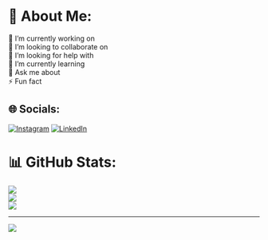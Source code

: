 # 💫 About Me:
🔭 I’m currently working on<br>👯 I’m looking to collaborate on<br>🤝 I’m looking for help with<br>🌱 I’m currently learning<br>💬 Ask me about<br>⚡ Fun fact


## 🌐 Socials:
[![Instagram](https://img.shields.io/badge/Instagram-%23E4405F.svg?logo=Instagram&logoColor=white)](https://instagram.com/theindianpsych) [![LinkedIn](https://img.shields.io/badge/LinkedIn-%230077B5.svg?logo=linkedin&logoColor=white)](https://linkedin.com/in/krishnagopaljha) 
# 📊 GitHub Stats:
![](https://github-readme-stats.vercel.app/api?username=krishnagopaljha&theme=dark&hide_border=false&include_all_commits=true&count_private=false)<br/>
![](https://github-readme-streak-stats.herokuapp.com/?user=krishnagopaljha&theme=dark&hide_border=false)<br/>
![](https://github-readme-stats.vercel.app/api/top-langs/?username=krishnagopaljha&theme=dark&hide_border=false&include_all_commits=true&count_private=false&layout=compact)

---
[![](https://visitcount.itsvg.in/api?id=krishnagopaljha&icon=0&color=0)](https://visitcount.itsvg.in)

<!-- Proudly created with GPRM ( https://gprm.itsvg.in ) -->
